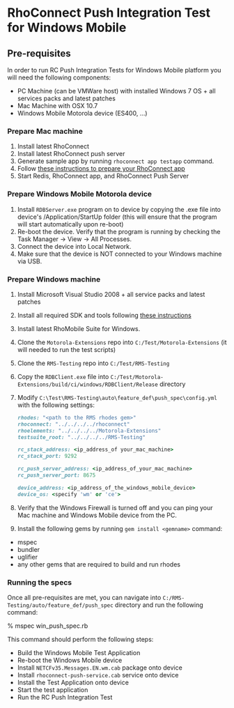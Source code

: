 RhoConnect Push Integration Test for Windows Mobile
===========

## Pre-requisites

In order to run RC Push Integration Tests for Windows Mobile platform you will need the following components:

- PC Machine (can be VMWare host) with installed Windows 7 OS + all services packs and latest patches
- Mac Machine with OSX 10.7
- Windows Mobile Motorola device (ES400, ...)

### Prepare Mac machine

1. Install latest RhoConnect
2. Install latest RhoConnect push server
3. Generate sample app by running `rhoconnect app testapp` command.
4. Follow [these instructions to prepare your RhoConnect app](http://edgedocs.rhomobile.com/rhoconnect/push-client-setup-rps)
5. Start Redis, RhoConnect app, and RhoConnect Push Server 

### Prepare Windows Mobile Motorola device

1. Install `RDBServer.exe` program on to device by copying the .exe file into device's /Application/StartUp folder (this will ensure that the program will start automatically upon re-boot)
2. Re-boot the device. Verify that the program is running by checking the Task Manager -> View -> All Processes.
3. Connect the device into Local Network. 
4. Make sure that the device is NOT connected to your Windows machine via USB.


### Prepare Windows machine

1. Install Microsoft Visual Studio 2008 + all service packs and latest patches
2. Install all required SDK and tools following [these instructions](http://edgedocs.rhomobile.com/guide/nativesdksetup#setup-for-windows-mobile)
3. Install latest RhoMobile Suite for Windows.
4. Clone the `Motorola-Extensions` repo into `C:/Test/Motorola-Extensions` (it will needed to run the test scripts)
5. Clone the `RMS-Testing` repo into `C:/Test/RMS-Testing`
6. Copy the `RDBClient.exe` file into `C:/Test/Motorola-Extensions/build/ci/windows/RDBClient/Release` directory
7. Modify `C:\Test\RMS-Testing\auto\feature_def\push_spec\config.yml` with the following settings:

	```ruby
	rhodes: "<path to the RMS rhodes gem>"
	rhoconnect: "../../../../rhoconnect"
	rhoelements: "../../../../Motorola-Extensions"
	testsuite_root: "../../../../RMS-Testing"

	rc_stack_address: <ip_address_of your_mac_machine>
	rc_stack_port: 9292

	rc_push_server_address: <ip_address_of_your_mac_machine>
	rc_push_server_port: 8675

	device_address: <ip_address_of_the_windows_mobile_device>
	device_os: <specify 'wm' or 'ce'>
	```

8. Verify that the Windows Firewall is turned off and you can ping your Mac machine and Windows Mobile device from the PC.
9. Install the following gems by running `gem install <gemname>` command:

- mspec
- bundler
- uglifier
- any other gems that are required to build and run rhodes

### Running the specs

Once all pre-requisites are met, you can navigate into `C:/RMS-Testing/auto/feature_def/push_spec` directory and run the following command:

% mspec win_push_spec.rb


This command should perform the following steps:

* Build the Windows Mobile Test Application
* Re-boot the Windows Mobile device
* Install `NETCFv35.Messages.EN.wm.cab` package onto device
* Install `rhoconnect-push-service.cab` service onto device
* Install the Test Application onto device
* Start the test application
* Run the RC Push Integration Test



